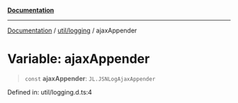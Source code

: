 [**Documentation**](../../../index.md)

***

[Documentation](../../../index.md) / [util/logging](../index.md) / ajaxAppender

# Variable: ajaxAppender

> `const` **ajaxAppender**: `JL.JSNLogAjaxAppender`

Defined in: util/logging.d.ts:4
